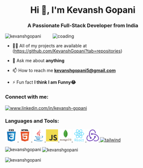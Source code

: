 
<h1 align="center">Hi 👋, I'm Kevansh Gopani</h1>
<h3 align="center">A Passionate Full-Stack Developer from India</h3>

<img align="right" alt="coading" width="350px" src="https://camo.githubusercontent.com/a4c584bce1c41271485d28f92aaf9f581b3c88b68ca723b6edfd58b4ba988c2b/68747470733a2f2f63646e2e6472696262626c652e636f6d2f75736572732f313138373833362f73637265656e73686f74732f363533393432392f70726f6772616d65722e676966">

<p align="left"> <img src="https://komarev.com/ghpvc/?username=kevanshgopani&label=Profile%20views&color=0e75b6&style=flat" alt="kevanshgopani" /> </p>

- 👨‍💻 All of my projects are available at (https://github.com/KevanshGopani?tab=repositories)
- 💬 Ask me about **anything**

- 📫 How to reach me **kevanshgopani5@gmail.com**

- ⚡ Fun fact **I think I am Funny😂**

<h3 align="left">Connect with me:</h3>
<p align="left">
<a href="[www.linkedin.com/in/kevansh-gopani](https://www.linkedin.com/in/kevansh-gopani/)"target="blank"><img align="center" src="https://raw.githubusercontent.com/rahuldkjain/github-profile-readme-generator/master/src/images/icons/Social/linked-in-alt.svg" alt="www.linkedin.com/in/kevansh-gopani" height="30" width="40" /></a>
</p>

<h3 align="left">Languages and Tools:</h3>
<p align="left"> <a href="https://www.w3schools.com/css/" target="_blank" rel="noreferrer"> <img src="https://raw.githubusercontent.com/devicons/devicon/master/icons/css3/css3-original-wordmark.svg" alt="css3" width="40" height="40"/> </a> <a href="https://www.w3.org/html/" target="_blank" rel="noreferrer"> <img src="https://raw.githubusercontent.com/devicons/devicon/master/icons/html5/html5-original-wordmark.svg" alt="html5" width="40" height="40"/> </a> <a href="https://www.java.com" target="_blank" rel="noreferrer"> <img src="https://raw.githubusercontent.com/devicons/devicon/master/icons/java/java-original.svg" alt="java" width="40" height="40"/> </a> <a href="https://developer.mozilla.org/en-US/docs/Web/JavaScript" target="_blank" rel="noreferrer"> <img src="https://raw.githubusercontent.com/devicons/devicon/master/icons/javascript/javascript-original.svg" alt="javascript" width="40" height="40"/> </a> <a href="https://www.mongodb.com/" target="_blank" rel="noreferrer"> <img src="https://raw.githubusercontent.com/devicons/devicon/master/icons/mongodb/mongodb-original-wordmark.svg" alt="mongodb" width="40" height="40"/> </a> <a href="https://reactjs.org/" target="_blank" rel="noreferrer"> <img src="https://raw.githubusercontent.com/devicons/devicon/master/icons/react/react-original-wordmark.svg" alt="react" width="40" height="40"/> </a> <a href="https://redux.js.org" target="_blank" rel="noreferrer"> <img src="https://raw.githubusercontent.com/devicons/devicon/master/icons/redux/redux-original.svg" alt="redux" width="40" height="40"/> </a> <a href="https://tailwindcss.com/" target="_blank" rel="noreferrer"> <img src="https://www.vectorlogo.zone/logos/tailwindcss/tailwindcss-icon.svg" alt="tailwind" width="40" height="40"/> </a> </p>

<p><img align="left" src="https://github-readme-stats.vercel.app/api/top-langs?username=kevanshgopani&show_icons=true&locale=en&layout=compact" alt="kevanshgopani" /></p>

<p>&nbsp;<img align="center" src="https://github-readme-stats.vercel.app/api?username=kevanshgopani&show_icons=true&locale=en" alt="kevanshgopani" /></p>

<p><img align="center" src="https://github-readme-streak-stats.herokuapp.com/?user=kevanshgopani&" alt="kevanshgopani" /></p>
